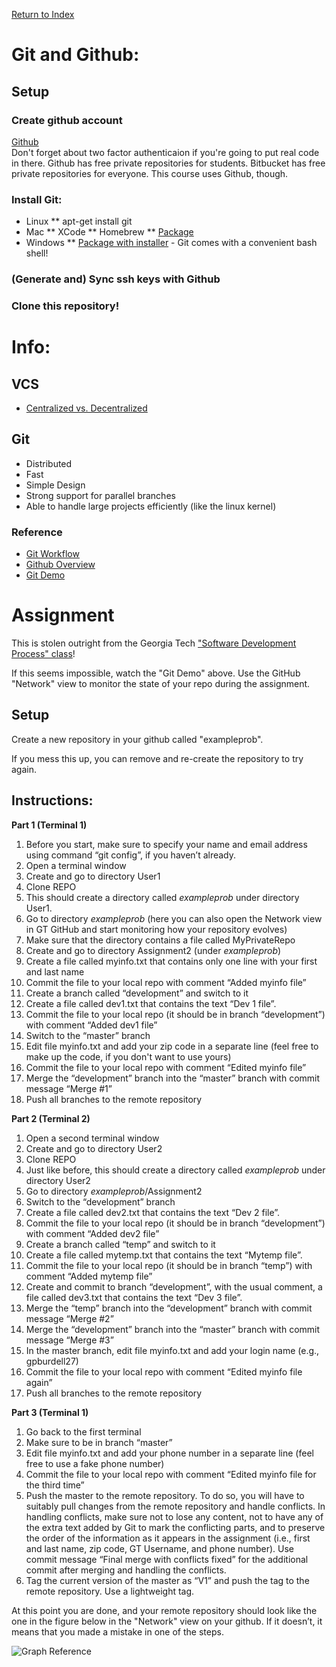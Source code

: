 
[Return to Index](../)

# Git and Github:
## Setup
### Create github account
[Github](www.github.com)  
Don't forget about two factor authenticaion if you're going to put real code in there.  Github has free private repositories for students.  Bitbucket has free private repositories for everyone. This course uses Github, though.  
  
### Install Git:
* Linux
** apt-get install git
* Mac
** XCode
** Homebrew
** [Package](https://git-scm.com/)
* Windows
** [Package with installer](https://git-scm.com/) - Git comes with a convenient bash shell!
  
### (Generate and) Sync ssh keys with Github

### Clone this repository!

# Info:
## VCS
* [Centralized vs. Decentralized](https://www.youtube.com/watch?v=yPgAfj20PT8)
  
## Git
* Distributed
* Fast
* Simple Design
* Strong support for parallel branches
* Able to handle large projects efficiently (like the linux kernel)

### Reference
* [Git Workflow](https://www.youtube.com/watch?v=3a2x1iJFJWc)
* [Github Overview](https://www.youtube.com/watch?v=v95nmWwR8rQ)
* [Git Demo](https://www.youtube.com/watch?v=9pa_PV2LUlw)

# Assignment
This is stolen outright from the Georgia Tech ["Software Development Process" class](https://www.udacity.com/wiki/ud957)!

If this seems impossible, watch the "Git Demo" above. Use the GitHub "Network" view to monitor the state of your repo during the assignment. 

## Setup
Create a new repository in your github called "exampleprob".  
  
If you mess this up, you can remove and re-create the repository to try again.  
  
## Instructions:
**Part 1 (Terminal 1)**
1. Before you start, make sure to specify your name and email address using command “git config”, if you haven’t already.
1. Open a terminal window
1. Create and go to directory User1
1. Clone REPO
1. This should create a directory called *exampleprob* under directory User1.
1. Go to directory *exampleprob*  (here you can also open the Network view in GT GitHub and start monitoring how your repository evolves)
1. Make sure that the directory contains a file called MyPrivateRepo
1. Create and go to directory Assignment2 (under *exampleprob*)
1. Create a file called myinfo.txt that contains only one line with your first and last name
1. Commit the file to your local repo with comment “Added myinfo file”
1. Create a branch called “development” and switch to it
1. Create a file called dev1.txt that contains the text “Dev 1 file”.
1. Commit the file to your local repo (it should be in branch “development”) with comment “Added dev1 file”
1. Switch to the “master” branch
1. Edit file myinfo.txt and add your zip code in a separate line (feel free to make up the code, if you don't want to use yours)
1. Commit the file to your local repo with comment “Edited myinfo file”
1. Merge the “development” branch into the “master” branch with commit message “Merge #1”
1. Push all branches to the remote repository
  
**Part 2 (Terminal 2)**
1. Open a second terminal window
1. Create and go to directory User2
1. Clone REPO
1. Just like before, this should create a directory called *exampleprob* under directory User2
1. Go to directory *exampleprob*/Assignment2
1. Switch to the “development” branch
1. Create a file called dev2.txt that contains the text “Dev 2 file”.
1. Commit the file to your local repo (it should be in branch “development”) with comment “Added dev2 file”
1. Create a branch called “temp” and switch to it
1. Create a file called mytemp.txt that contains the text “Mytemp file”.
1. Commit the file to your local repo (it should be in branch “temp”) with comment “Added mytemp file”
1. Create and commit to branch “development”, with the usual comment, a file called dev3.txt that contains the text “Dev 3 file”.
1. Merge the “temp” branch into the “development” branch with commit message “Merge #2”
1. Merge the “development” branch into the “master” branch with commit message “Merge #3”
1. In the master branch, edit file myinfo.txt and add your login name (e.g., gpburdell27)
1. Commit the file to your local repo with comment “Edited myinfo file again”
1. Push all branches to the remote repository
  
**Part 3 (Terminal 1)**
1. Go back to the first terminal
1. Make sure to be in branch “master”
1. Edit file myinfo.txt and add your phone number in a separate line (feel free to use a fake phone number)
1. Commit the file to your local repo with comment “Edited myinfo file for the third time”
1. Push the master to the remote repository. To do so, you will have to suitably pull changes from the remote repository and handle conflicts. In handling conflicts, make sure not to lose any content, not to have any of the extra text added by Git to mark the conflicting parts, and to preserve the order of the information as it appears in the assignment (i.e., first and last name, zip code, GT Username, and phone number). Use commit message “Final merge with conflicts fixed” for the additional commit after merging and handling the conflicts.
1. Tag the current version of the master as “V1” and push the tag to the remote repository. Use a lightweight tag. 
  
At this point you are done, and your remote repository should look like the one in the figure below in the "Network" view on your github. If it doesn’t, it means that you made a mistake in one of the steps.  
  
![Graph Reference](./.ignore/graph_refernce.png)
